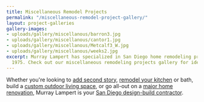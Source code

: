 ```yaml
---
title: Miscellaneous Remodel Projects
permalink: "/miscellaneous-remodel-project-gallery/"
layout: project-galleries
gallery-images:
- uploads/gallery/miscellanous/barron3.jpg
- uploads/gallery/miscellanous/cantor1.jpg
- uploads/gallery/miscellanous/Metcalf3_W.jpg
- uploads/gallery/miscellanous/weeks2.jpg
excerpt: Murray Lampert has specialized in San Diego home remodeling projects since
  1975. Check out our miscellaneous remodeling projects gallery for ideas and inspiration.
---
```


Whether you're looking to [add second story](/san-diego-second-story-addition), [remodel your kitchen](/san-diego-kitchen-remodeling-services) or bath, build a [custom outdoor living space](/san-diego-outdoor-living-space-design), or go all-out on a [major home renovation](/major-renovations), Murray Lampert is your [San Diego design-build contractor](/san-diego-design-build-contractors).

